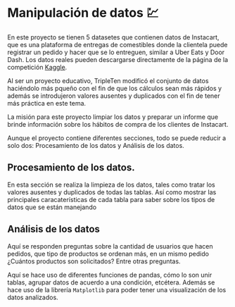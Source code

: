 # Manipulación de datos :chart:

En este proyecto se tienen 5 datasetes que contienen datos de Instacart, que es una plataforma de entregas de comestibles donde la clientela puede registrar un pedido y hacer que se lo entreguen, similar a Uber Eats y Door Dash. Los datos reales pueden descargarse directamente de la página de la competición [Kaggle](https://www.kaggle.com/c/instacart-market-basket-analysis/overview).

Al ser un proyecto educativo, TripleTen modificó el conjunto de datos haciéndolo más pqueño con el fin de que los cálculos sean más rápidos y además se introdujeron valores ausentes y duplicados con el fin de tener más práctica en este tema.

La misión para este proyecto limpiar los datos y preparar un informe que brinde información sobre los hábitos de compra de los clientes de Instacart.

Aunque el proyecto contiene diferentes secciones, todo se puede reducir a solo dos: Procesamiento de los datos y Análisis de los datos.

## Procesamiento de los datos.

En esta sección se realiza la limpieza de los datos, tales como tratar los valores ausentes y duplicados de todas las tablas. Así como mostrar las principales caracaterísticas de cada tabla para saber sobre los tipos de datos que se están manejando

## Análisis de los datos

Aquí se responden preguntas sobre la cantidad de usuarios que hacen pedidos, que tipo de productos se ordenan más, en un mismo pedido ¿Cuántos productos son solicitados? Entre otras preguntas.

Aquí se hace uso de diferentes funciones de pandas, cómo lo son unir tablas, agrupar datos de acuerdo a una condición, etcétera. Además se hace uso de la librería `Matplotlib` para poder tener una visualización de los datos analizados.
